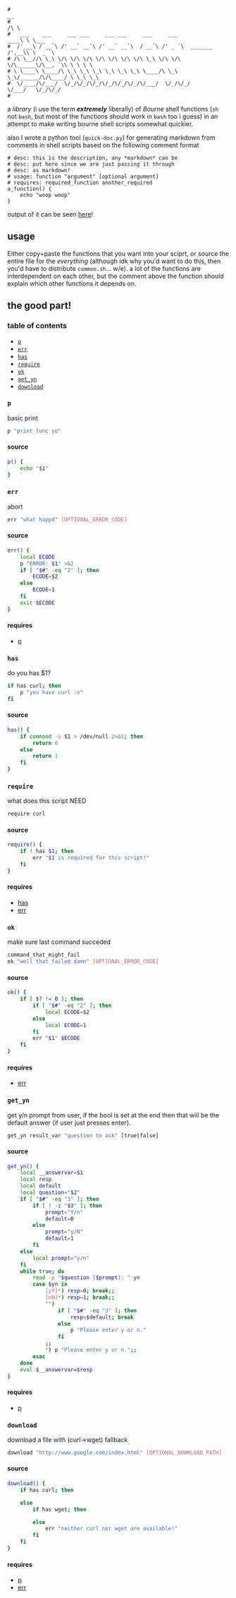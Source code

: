 ```
#                                                                        __         
#                                                                       /\ \        
#   ___    ___     ___ ___     ___ ___     ___     ___              ____\ \ \___    
#  /'___\ / __`\ /' __` __`\ /' __` __`\  / __`\ /' _ `\  _______  /',__\\ \  _ `\  
# /\ \__//\ \_\ \/\ \/\ \/\ \/\ \/\ \/\ \/\ \_\ \/\ \/\ \/\______\/\__, `\\ \ \ \ \ 
# \ \____\ \____/\ \_\ \_\ \_\ \_\ \_\ \_\ \____/\ \_\ \_\/______/\/\____/ \ \_\ \_\
#  \/____/\/___/  \/_/\/_/\/_/\/_/\/_/\/_/\/___/  \/_/\/_/         \/___/   \/_/\/_/
#
```

a *library* (i use the term ***extremely*** liberally) of *Bourne* shell functions
(`sh` not `bash`, but most of the functions should work in `bash` too i guess) in
an attempt to make writing bourne shell scripts somewhat quickier.

also I wrote a python tool (`quick-doc.py`) for generating markdown from comments
in shell scripts based on the following comment format

```
# desc: this is the description, any *markdown* can be
# desc: put here since we are just passing it through
# desc: as markdown!
# usage: function "argument" [optional argument]
# requires: required_function another_required
a_function() {
	echo "woop woop"
}
```

output of it can be seen [here](#the-good-part)!

## usage

Either copy+paste the functions that you want into your sciprt, or source the entire file
for the *everything* (although idk why you'd want to do this, then you'd have to
distribute `common.sh`... w/e). a lot of the functions are interdependent on each other,
but the comment above the function should explain which other functions it depends on.

## the good part!


### table of contents

* [`p`](#p)
* [`err`](#err)
* [`has`](#has)
* [`require`](#require)
* [`ok`](#ok)
* [`get_yn`](#get_yn)
* [`download`](#download)

### `p`

basic print

```sh
p "print func yo"
```

#### source

```sh
p() {
	echo "$1"
}
```

### `err`

abort

```sh
err "what happd" [OPTIONAL_ERROR_CODE]
```

#### source

```sh
err() {
	local ECODE
	p "ERROR: $1" >&2
	if [ "$#" -eq "2" ]; then
		ECODE=$2
	else
		ECODE=1
	fi
	exit $ECODE
}
```

#### requires

* [p](#p)

### `has`

do you has $1?

```sh
if has curl; then
	p "you have curl :o"
fi
```

#### source

```sh
has() {
	if command -v $1 > /dev/null 2>&1; then
		return 0
	else
		return 1
	fi
}
```

### `require`

what does this script NEED

```sh
require curl
```

#### source

```sh
require() {
	if ! has $1; then
		err "$1 is required for this script!"
	fi
}
```

#### requires

* [has](#has)
* [err](#err)

### `ok`

make sure last command succeded

```sh
command_that_might_fail
ok "well that failed damn" [OPTIONAL_ERROR_CODE]
```

#### source

```sh
ok() {
	if [ $? != 0 ]; then
		if [ "$#" -eq "2" ]; then
			local ECODE=$2
		else
			local ECODE=1
		fi
		err "$1" $ECODE
	fi
}
```

#### requires

* [err](#err)

### `get_yn`

get y/n prompt from user, if the bool is set at the end
then that will be the default answer (if user just presses
enter).

```sh
get_yn result_var "question to ask" [true|false]
```

#### source

```sh
get_yn() {
	local __answervar=$1
	local resp
	local default
	local question="$2"
	if [ "$#" -eq "3" ]; then
		if [ ! -z "$3" ]; then
			prompt="Y/n"
			default=0
		else
			prompt="y/N"
			default=1
		fi
	else
		local prompt="y/n"
	fi
	while true; do
	    read -p "$question [$prompt]: " yn
	    case $yn in
	        [yY]*) resp=0; break;;
	        [nN]*) resp=1; break;;
			"")
				if [ "$#" -eq "3" ]; then
					resp=$default; break
				else
					p "Please enter y or n."
				fi
			;;
	        *) p "Please enter y or n.";;
	    esac
	done
	eval $__answervar=$resp
}
```

#### requires

* [p](#p)

### `download`

download a file with (curl->wget) fallback

```sh
download "http://www.google.com/index.html" [OPTIONAL_DOWNLOAD_PATH]
```

#### source

```sh
download() {
	if has curl; then

	else
		if has wget; then

		else
			err "neither curl nor wget are available!"
		fi
	fi
}
```

#### requires

* [p](#p)
* [err](#err)